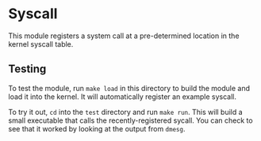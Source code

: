 
# Syscall

This module registers a system call at a pre-determined location in the kernel syscall table.

## Testing

To test the module, run `make load` in this directory to build the module and load it into the kernel.  It will automatically register an example syscall.

To try it out, `cd` into the `test` directory and run `make run`.  This will build a small executable that calls the recently-registered sycall.  You can check to see that it worked by looking at the output from `dmesg`.
